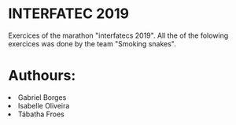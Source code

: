 # INTERFATEC 2019
Exercices of the marathon "interfatecs 2019". All the of the folowing exercices was done by the team "Smoking snakes".
# Authours:
<li>Gabriel Borges</li>
<li>Isabelle Oliveira</li>
<li>Tábatha Froes</li>
